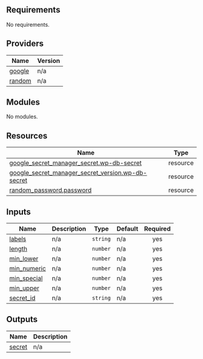 <!-- BEGIN_TF_DOCS -->
## Requirements

No requirements.

## Providers

| Name | Version |
|------|---------|
| <a name="provider_google"></a> [google](#provider\_google) | n/a |
| <a name="provider_random"></a> [random](#provider\_random) | n/a |

## Modules

No modules.

## Resources

| Name | Type |
|------|------|
| [google_secret_manager_secret.wp-db-secret](https://registry.terraform.io/providers/hashicorp/google/latest/docs/resources/secret_manager_secret) | resource |
| [google_secret_manager_secret_version.wp-db-secret](https://registry.terraform.io/providers/hashicorp/google/latest/docs/resources/secret_manager_secret_version) | resource |
| [random_password.password](https://registry.terraform.io/providers/hashicorp/random/latest/docs/resources/password) | resource |

## Inputs

| Name | Description | Type | Default | Required |
|------|-------------|------|---------|:--------:|
| <a name="input_labels"></a> [labels](#input\_labels) | n/a | `string` | n/a | yes |
| <a name="input_length"></a> [length](#input\_length) | n/a | `number` | n/a | yes |
| <a name="input_min_lower"></a> [min\_lower](#input\_min\_lower) | n/a | `number` | n/a | yes |
| <a name="input_min_numeric"></a> [min\_numeric](#input\_min\_numeric) | n/a | `number` | n/a | yes |
| <a name="input_min_special"></a> [min\_special](#input\_min\_special) | n/a | `number` | n/a | yes |
| <a name="input_min_upper"></a> [min\_upper](#input\_min\_upper) | n/a | `number` | n/a | yes |
| <a name="input_secret_id"></a> [secret\_id](#input\_secret\_id) | n/a | `string` | n/a | yes |

## Outputs

| Name | Description |
|------|-------------|
| <a name="output_secret"></a> [secret](#output\_secret) | n/a |
<!-- END_TF_DOCS -->